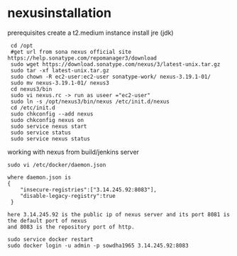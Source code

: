 # nexusinstallation
prerequisites
create a t2.medium instance 
install jre (jdk)

     cd /opt
     #get url from sona nexus official site https://help.sonatype.com/repomanager3/download
     sudo wget https://download.sonatype.com/nexus/3/latest-unix.tar.gz
     sudo tar -xf latest-unix.tar.gz
     sudo chown -R ec2-user:ec2-user sonatype-work/ nexus-3.19.1-01/
     sudo mv nexus-3.19.1-01/ nexus3
     cd nexus3/bin
     sudo vi nexus.rc -> run as useer ="ec2-user"
     sudo ln -s /opt/nexus3/bin/nexus /etc/init.d/nexus
     cd /etc/init.d
     sudo chkconfig --add nexus
     sudo chkconfig nexus on
     sudo service nexus start
     sudo service status
     sudo service nexus status

working with nexus from build/jenkins server

    sudo vi /etc/docker/daemon.json
    
    where daemon.json is
    {
        "insecure-registries":["3.14.245.92:8083"],
        "disable-legacy-registry":true
     }
    
    here 3.14.245.92 is the public ip of nexus server and its port 8081 is the default port of nexus 
    and 8083 is the repository port of http.

    sudo service docker restart
    sudo docker login -u admin -p sowdha1965 3.14.245.92:8083
